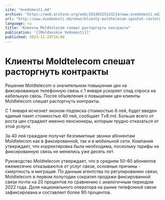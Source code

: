 ```yaml
---
site: "evedomosti.md"
archive: "https://web.archive.org/web/20240325143214/www.evedomosti.md/news/klienty-moldtelecom-speshat-rastorgnut-kontrakty"
url: "http://www.evedomosti.md/news/klienty-moldtelecom-speshat-rastorgnut-kontrakty"
language: ru
title: "Клиенты Moldtelecom спешат расторгнуть контракты"
publication: '[[Moldavskie Vedomosti]]'
published: 2023-11-29T10:08
---
```


# Клиенты Moldtelecom спешат расторгнуть контракты

Решение Moldtelecom о значительном повышении цен на фиксированную телефонную связь с 1 января ускоряет спад спроса на кабельную связь. После объявления о повышении цен клиенты Moldtelecom спешат расторгнуть контракты.

С 1 января исчезнет эконом-подписка стоимостью 6 лей, будет введен единый пакет стоимостью 40 лей, сообщает Тv8.md. Больше всего от роста цен страдают именно пенсионеры, которым трудно отказаться от этой услуги.

За 40 лей граждане получат безлимитные звонки абонентам Moldtelecom как в фиксированной, так и в мобильной сети. Компания утверждает, что корректировка была необходима, поскольку тарифы на фиксированную связь не менялись уже десять лет.

Руководство Moldtelecom утверждает, что в среднем 50-60 абонентов ежемесячно отказываются от услуг связи, основные причины - смертность и миграция. По данным агентства по регулированию связи, Moldtelecom в первом полугодии сократил продажи фиксированной связи почти на 20 процентов по сравнению с аналогичным периодом 2022 года. Доля национального оператора на рынке телефонной связи зафиксирована и составляет более 90 процентов.